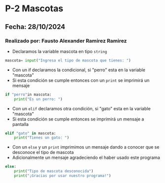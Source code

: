 # P-2 Mascotas
## Fecha: 28/10/2024
### Realizado por: Fausto Alexander Ramírez Ramirez

-  Declaramos la variable mascota en tipo `string`
``` python
mascota= input("Ingresa el tipo de mascota que tienes: ")
```
- Con un if declaramos la condicional, si "perro" esta en la variable "mascota"
- Si esta condición se cumple entonces con un `print` se imprimirá un mensaje
``` python
if "perro"in mascota:
    print("Es un perro: ")
```
- Con un `elif` declaramos otra condición, si "gato" esta en la variable "mascota"
- Si esta condición se cumple entonces se imprimirá un mensaje a pantalla
``` python
elif "gato" in mascota:
    print("Tienes un gato: ")
```
- Con un `else` y un `print` imprimimos un mensaje dando a conocer que se desconoce el tipo de mascota
- Adicionalmente un mensaje agradeciendo el haber usado este programa
``` python
else:
    print("Tipo de mascota desconocida")
    print("¡Gracias por usar nuestro programa!")
